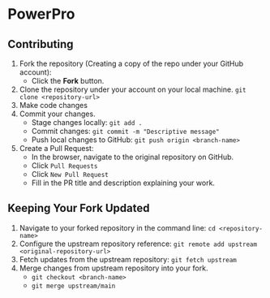 
# PowerPro

## Contributing

1. Fork the repository (Creating a copy of the repo under your GitHub account):
    - Click the **Fork** button.
2. Clone the repository under your account on your local machine.
    ```git clone <repository-url>```
3. Make code changes
4. Commit your changes.
    - Stage changes locally:
      ```git add .```
    - Commit changes:
      ```git commit -m "Descriptive message"```
    - Push local changes to GitHub:
      ```git push origin <branch-name>```
5. Create a Pull Request:
    - In the browser, navigate to the original repository on GitHub.
    - Click `Pull Requests`
    - Click `New Pull Request`
    - Fill in the PR title and description explaining your work.

## Keeping Your Fork Updated

1. Navigate to your forked repository in the command line: `cd <repository-name>`
2. Configure the upstream repository reference: `git remote add upstream <original-repository-url>`
3. Fetch updates from the upstream repository: `git fetch upstream`
4. Merge changes from upstream repository into your fork.
    - `git checkout <branch-name>`
    - `git merge upstream/main`
